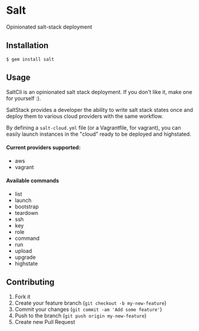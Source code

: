 # Salt

Opinionated salt-stack deployment

## Installation

    $ gem install salt

## Usage

SaltCli is an opinionated salt stack deployment. If you don't like it, make one for yourself :).

SaltStack provides a developer the ability to write salt stack states once and deploy them to various cloud providers with the same workflow.

By defining a `salt-cloud.yml` file (or a Vagrantfile, for vagrant), you can easily launch instances in the "cloud" ready to be deployed and highstated. 

#### Current providers supported:

* aws
* vagrant

#### Available commands

* list
* launch
* bootstrap
* teardown
* ssh
* key
* role
* command
* run
* upload
* upgrade
* highstate

## Contributing

1. Fork it
2. Create your feature branch (`git checkout -b my-new-feature`)
3. Commit your changes (`git commit -am 'Add some feature'`)
4. Push to the branch (`git push origin my-new-feature`)
5. Create new Pull Request
